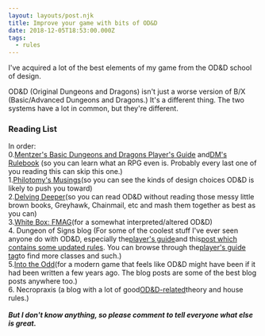 ```yaml
---
layout: layouts/post.njk
title: Improve your game with bits of OD&D
date: 2018-12-05T18:53:00.000Z
tags:
  - rules
---
```

I've acquired a lot of the best elements of my game from the OD&D school of design.

OD&D (Original Dungeons and Dragons) isn't just a worse version of B/X (Basic/Advanced Dungeons and Dragons.) It's a different thing. The two systems have a lot in common, but they're different.

### Reading List

In order:\
0.[Mentzer's Basic Dungeons and Dragons Player's Guide](https://www.drivethrurpg.com/product/116578/DD-Basic-Set--Players-Manual-BECMI-ed-Basic) and[DM's Rulebook](https://www.drivethrurpg.com/product/116619/DD-Basic-Set--DMs-Rulebook-BECMI-ed-Basic) (so you can learn what an RPG even is. Probably every last one of you reading this can skip this one.)\
1.[Philotomy's Musings](http://save.vs.totalpartykill.ca/grab-bag/philotomy/)(so you can see the kinds of design choices OD&D is likely to push you toward)\
2.[Delving Deeper](http://forum.immersiveink.com/viewtopic.php?f=15&t=113)(so you can read OD&D without reading those messy little brown books, Greyhawk, Chainmail, etc and mash them together as best as you can)\
3.[White Box: FMAG](http://whiteboxgame.blogspot.com/)(for a somewhat interpreted/altered OD&D)\
4. Dungeon of Signs blog (For some of the coolest stuff I've ever seen anyone do with OD&D, especially the[player's guide](http://dungeonofsigns.blogspot.com/2016/08/hms-appolyon-players-guide-part-1.html)and this[post which contains some updated rules](http://dungeonofsigns.blogspot.com/2017/07/hms-apollyon-viking-character.html). You can browse through the[player's guide tag](http://dungeonofsigns.blogspot.com/search/label/Player%27s%20Guide)to find more classes and such.)\
5.[Into the Odd](http://www.bastionland.com/)(for a modern game that feels like OD&D might have been if it had been written a few years ago. The blog posts are some of the best blog posts anywhere too.)\
6. Necropraxis (a blog with a lot of good[OD&D-related](https://www.necropraxis.com/tag/odd/)theory and house rules.)\
\
***But I don't know anything, so please comment to tell everyone what else is great.***
